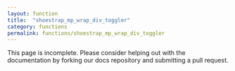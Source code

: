 ```yaml
---
layout: function
title:  "shoestrap_mp_wrap_div_toggler"
category: functions
permalink: functions/shoestrap_mp_wrap_div_toggler
---
```


This page is incomplete. Please consider helping out with the documentation by forking our docs repository and submitting a pull request.